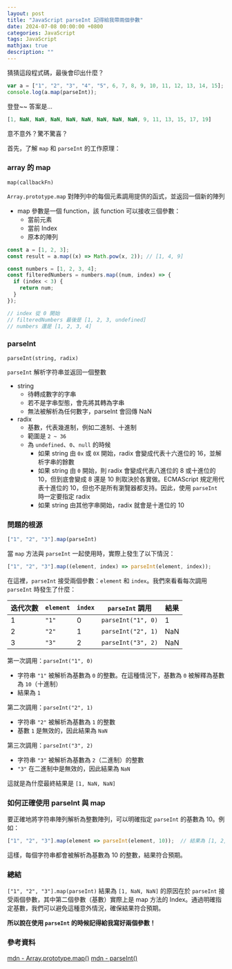 ```yaml
---
layout: post
title: "JavaScript parseInt 記得給我帶兩個參數"
date: 2024-07-08 00:00:00 +0800
categories: JavaScript
tags: JavaScript
mathjax: true
description: ""
---
```


猜猜這段程式碼，最後會印出什麼？

```js
var a = ["1", "2", "3", "4", "5", 6, 7, 8, 9, 10, 11, 12, 13, 14, 15];
console.log(a.map(parseInt));
```

登登~~ 答案是...

```js
[1, NaN, NaN, NaN, NaN, NaN, NaN, NaN, NaN, 9, 11, 13, 15, 17, 19]
```

意不意外？驚不驚喜？

首先，了解 `map` 和 `parseInt` 的工作原理：

### array 的 map

`map(callbackFn)`

`Array.prototype.map` 對陣列中的每個元素調用提供的函式，並返回一個新的陣列

- map 參數是一個 function，該 function 可以接收三個參數：
    - 當前元素
    - 當前 Index
    - 原本的陣列

```js
const a = [1, 2, 3];
const result = a.map((x) => Math.pow(x, 2)); // [1, 4, 9]
```

```js
const numbers = [1, 2, 3, 4];
const filteredNumbers = numbers.map((num, index) => { 
  if (index < 3) {
    return num;
  }
});

// index 從 0 開始
// filteredNumbers 最後是 [1, 2, 3, undefined]
// numbers 還是 [1, 2, 3, 4]
```

### parseInt

`parseInt(string, radix)`

`parseInt` 解析字符串並返回一個整數

- string
    - 待轉成數字的字串
    - 若不是字串型態，會先將其轉為字串
    - 無法被解析為任何數字，parseInt 會回傳 NaN
- radix
    - 基數，代表幾進制，例如二進制、十進制
    - 範圍是 `2 ~ 36`
    - 為 `undefined`、`0`、`null` 的時候
        - 如果 string 由 `0x` 或 `0X` 開始，radix 會變成代表十六進位的 16，並解析字串的餘數
        - 如果 string 由 `0` 開始，則 radix 會變成代表八進位的 8 或十進位的 10，但到底會變成 8 還是 10 則取決於各實做。ECMAScript 規定用代表十進位的 10，但也不是所有瀏覽器都支持。因此，使用 `parseInt` 時一定要指定 radix
        - 如果 string 由其他字串開始，radix 就會是十進位的 10

### 問題的根源

```js
["1", "2", "3"].map(parseInt)
```

當 `map` 方法與 `parseInt` 一起使用時，實際上發生了以下情況：

```js
["1", "2", "3"].map((element, index) => parseInt(element, index));
```

在這裡，`parseInt` 接受兩個參數：`element` 和 `index`。我們來看看每次調用 `parseInt` 時發生了什麼：

| 迭代次數 | `element` | `index` | `parseInt` 調用                       | 結果  |
| -------- | --------- | ------- | ------------------------------------- | ----- |
| 1        | `"1"`       | 0       | `parseInt("1", 0)`                    | 1     |
| 2        | `"2"`       | 1       | `parseInt("2", 1)`                    | NaN   |
| 3        | `"3"`       | 2       | `parseInt("3", 2)`                    | NaN   |

第一次調用：`parseInt("1", 0)`
- 字符串 `"1"` 被解析為基數為 `0` 的整數。在這種情況下，基數為 `0` 被解釋為基數為 `10`（十進制）
- 結果為 `1`

第二次調用：`parseInt("2", 1)`
- 字符串 `"2"` 被解析為基數為 `1` 的整數
- 基數 `1` 是無效的，因此結果為 `NaN`

第三次調用：`parseInt("3", 2)`
- 字符串 `"3"` 被解析為基數為 `2`（二進制）的整數
- `"3"` 在二進制中是無效的，因此結果為 `NaN`

這就是為什麼最終結果是 `[1, NaN, NaN]`

### 如何正確使用 parseInt 與 map

要正確地將字符串陣列解析為整數陣列，可以明確指定 `parseInt` 的基數為 10。例如：

```js
["1", "2", "3"].map(element => parseInt(element, 10));  // 結果為 [1, 2, 3]
```

這樣，每個字符串都會被解析為基數為 10 的整數，結果符合預期。

### 總結

`["1", "2", "3"].map(parseInt)` 結果為 `[1, NaN, NaN]` 的原因在於 `parseInt` 接受兩個參數，其中第二個參數（基數）實際上是 map 方法的 Index。通過明確指定基數，我們可以避免這種意外情況，確保結果符合預期。

**所以說在使用 `parseInt` 的時候記得給我寫好兩個參數！**

### 參考資料

[mdn - Array.prototype.map()](https://developer.mozilla.org/zh-TW/docs/Web/JavaScript/Reference/Global_Objects/Array/map)
[mdn - parseInt()](https://developer.mozilla.org/zh-TW/docs/Web/JavaScript/Reference/Global_Objects/parseInt)
